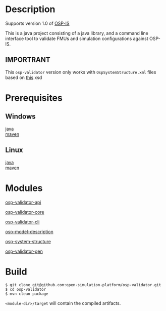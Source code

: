 Description
===========
Supports version 1.0 of [OSP-IS](https://www.opensimulationplatform.com/assets/osp-is.pdf)

This is a java project consisting of a java library, and a command line interface tool to validate FMUs and simulation
configurations against OSP-IS.

IMPORTRANT
----------
This `osp-validator` version only works with `OspSystemStructure.xml` files based on 
[this](https://opensimulationplatform.com/xsd/OspSystemStructure-0.1.xsd) xsd

Prerequisites
=============
Windows
-------
[java](https://github.com/AdoptOpenJDK/openjdk8-binaries/releases/download/jdk8u222-b10/OpenJDK8U-jdk_x64_windows_hotspot_8u222b10.msi)
\
[maven](http://apache.uib.no/maven/maven-3/3.6.0/binaries/apache-maven-3.6.0-bin.zip)

Linux
-----
[java](https://github.com/AdoptOpenJDK/openjdk8-binaries/releases/download/jdk8u222-b10/OpenJDK8U-jdk_x64_linux_hotspot_8u222b10.tar.gz)
\
[maven](http://apache.uib.no/maven/maven-3/3.6.0/binaries/apache-maven-3.6.0-bin.tar.gz)

Modules
=======
[osp-validator-api](/osp-validator-api/README.md)

[osp-validator-core](/osp-validator-core/README.md)

[osp-validator-cli](/osp-validator-cli/README.md)

[osp-model-description](/osp-model-description/README.md)

[osp-system-structure](/osp-system-structure/README.md)

[osp-validator-gen](/osp-validator-gen/README.md)

Build
=====
```
$ git clone git@github.com:open-simulation-platform/osp-validator.git
$ cd osp-validator
$ mvn clean package
```

`<module-dir>/target` will contain the compiled artifacts.